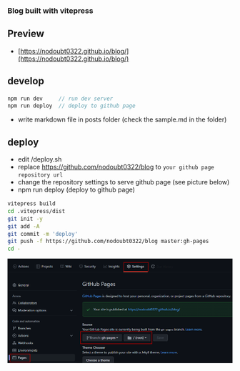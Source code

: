 ### Blog built with vitepress

## Preview

-   [https://nodoubt0322.github.io/blog/](https://nodoubt0322.github.io/blog/)

## develop

```js
npm run dev     // run dev server
npm run deploy  // deploy to github page
```

-   write markdown file in posts folder (check the sample.md in the folder)

## deploy

-   edit /deploy.sh
-   replace https://github.com/nodoubt0322/blog to `your github page repository url`
-   change the repository settings to serve github page (see picture below)
-   npm run deploy (deploy to github page)

```sh
vitepress build
cd .vitepress/dist
git init -y
git add -A
git commit -m 'deploy'
git push -f https://github.com/nodoubt0322/blog master:gh-pages
cd -
```

![github page](./posts/images/github_page.png)

